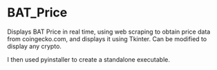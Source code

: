 # BAT_Price


Displays BAT Price in real time, using web scraping to obtain price data from coingecko.com, and displays it using Tkinter.
Can be modified to display any crypto.

I then used pyinstaller to create a standalone executable.
